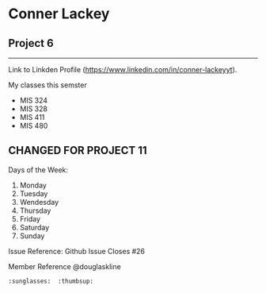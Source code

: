 Conner Lackey
====================
## Project 6 ##
---------------------
Link to Linkden Profile (https://www.linkedin.com/in/conner-lackeyyt).

My classes this semster
* MIS 324
* MIS 328
* MIS 411
* MIS 480
## CHANGED FOR PROJECT 11 ## 





Days of the Week:
1. Monday 
2. Tuesday
3. Wendesday 
4. Thursday
5. Friday
6. Saturday 
7. Sunday

Issue Reference:
Github Issue 
 Closes #26
 
  Member Reference @douglaskline

    :sunglasses:  :thumbsup:
 